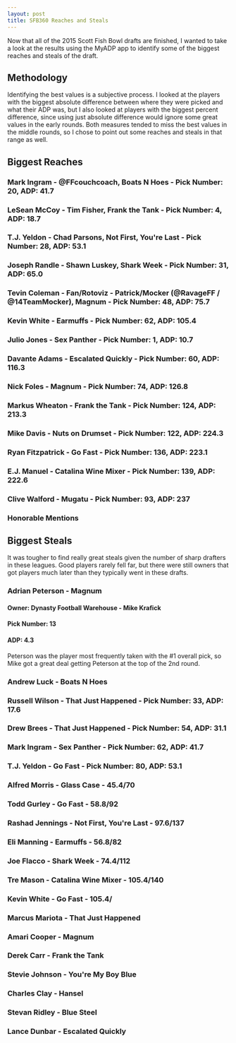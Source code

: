 ```yaml
---
layout: post
title: SFB360 Reaches and Steals
---
```

Now that all of the 2015 Scott Fish Bowl drafts are finished, I wanted to take a look at the results using the MyADP app to identify some of the biggest reaches and steals of the draft.

## Methodology

Identifying the best values is a subjective process. I looked at the players with the biggest absolute difference between where they were picked and what their ADP was, but I also looked at players with the biggest percent difference, since using just absolute difference would ignore some great values in the early rounds. Both measures tended to miss the best values in the middle rounds, so I chose to point out some reaches and steals in that range as well.

<!--I also tried to avoid players where their earliest pick and their latest pick were about the same distance from their ADP because those players tended to show up as both reaches and steals. For example, TJ Yeldon had an ADP of 53.1, with a high of 28 and a low of 80.-->

## Biggest Reaches

### Mark Ingram - @FFcouchcoach, Boats N Hoes - Pick Number: 20, ADP: 41.7

### LeSean McCoy - Tim Fisher, Frank the Tank - Pick Number: 4, ADP: 18.7

### T.J. Yeldon - Chad Parsons, Not First, You're Last - Pick Number: 28, ADP: 53.1

### Joseph Randle - Shawn Luskey, Shark Week - Pick Number: 31, ADP: 65.0

### Tevin Coleman - Fan/Rotoviz - Patrick/Mocker (@RavageFF / @14TeamMocker), Magnum - Pick Number: 48, ADP: 75.7

### Kevin White - Earmuffs - Pick Number: 62, ADP: 105.4

### Julio Jones - Sex Panther - Pick Number: 1, ADP: 10.7

### Davante Adams - Escalated Quickly - Pick Number: 60, ADP: 116.3

### Nick Foles - Magnum - Pick Number: 74, ADP: 126.8

### Markus Wheaton - Frank the Tank - Pick Number: 124, ADP: 213.3

### Mike Davis - Nuts on Drumset - Pick Number: 122, ADP: 224.3

### Ryan Fitzpatrick - Go Fast - Pick Number: 136, ADP: 223.1

### E.J. Manuel - Catalina Wine Mixer - Pick Number: 139, ADP: 222.6

### Clive Walford - Mugatu - Pick Number: 93, ADP: 237

### Honorable Mentions


## Biggest Steals

It was tougher to find really great steals given the number of sharp drafters in these leagues. Good players rarely fell far, but there were still owners that got players much later than they typically went in these drafts.

### Adrian Peterson - Magnum

#### Owner: Dynasty Football Warehouse - Mike Krafick

#### Pick Number: 13

#### ADP: 4.3

Peterson was the player most frequently taken with the #1 overall pick, so Mike got a great deal getting Peterson at the top of the 2nd round.

### Andrew Luck - Boats N Hoes

### Russell Wilson - That Just Happened - Pick Number: 33, ADP: 17.6

### Drew Brees - That Just Happened - Pick Number: 54, ADP: 31.1

### Mark Ingram - Sex Panther - Pick Number: 62, ADP: 41.7

### T.J. Yeldon - Go Fast - Pick Number: 80, ADP: 53.1

### Alfred Morris - Glass Case - 45.4/70

### Todd Gurley - Go Fast - 58.8/92

### Rashad Jennings - Not First, You're Last - 97.6/137

### Eli Manning - Earmuffs - 56.8/82

### Joe Flacco - Shark Week - 74.4/112

### Tre Mason - Catalina Wine Mixer - 105.4/140

### Kevin White - Go Fast - 105.4/

### Marcus Mariota - That Just Happened

### Amari Cooper - Magnum

### Derek Carr - Frank the Tank

### Stevie Johnson - You're My Boy Blue

### Charles Clay - Hansel

### Stevan Ridley - Blue Steel

### Lance Dunbar - Escalated Quickly